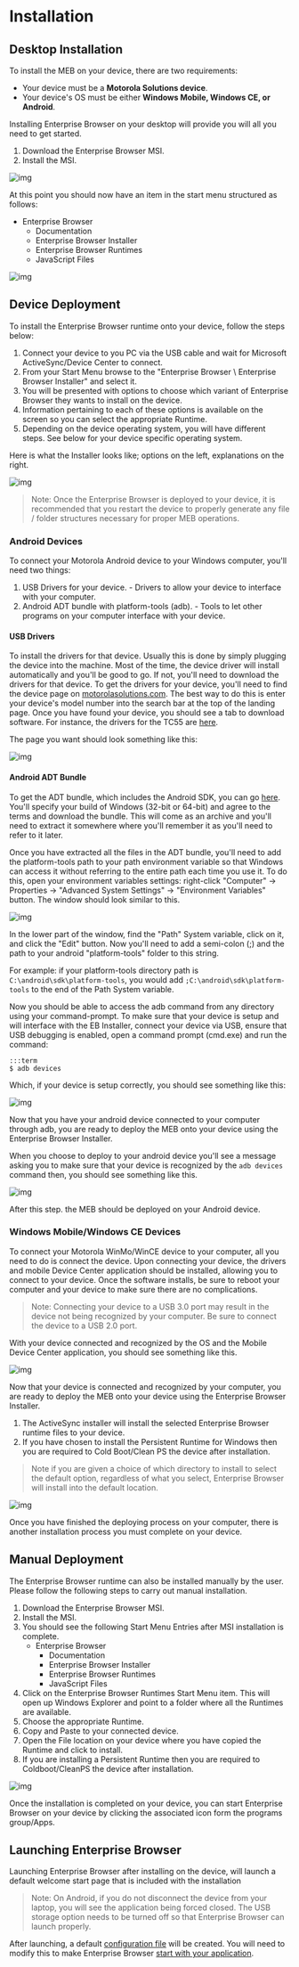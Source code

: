 # Installation
## Desktop Installation
To install the MEB on your device, there are two requirements:

* Your device must be a **Motorola Solutions device**.
* Your device's OS must be either **Windows Mobile, Windows CE, or Android**.

Installing Enterprise Browser on your desktop will provide you will all you need to get started.

1. Download the Enterprise Browser MSI.
2. Install the MSI.

![img](images/getting-started/setup/setup-msi-install.png)

At this point you should now have an item in the start menu structured as follows:

* Enterprise Browser
	* Documentation
	* Enterprise Browser Installer
	* Enterprise Browser Runtimes
	* JavaScript Files

![img](images/getting-started/setup/setup-start-menu-items.png)

## Device Deployment
To install the Enterprise Browser runtime onto your device, follow the steps below:

1. Connect your device to you PC via the USB cable and wait for Microsoft ActiveSync/Device Center to connect.
2. From your Start Menu browse to the "Enterprise Browser \ Enterprise Browser Installer" and select it.
3. You will be presented with options to choose which variant of Enterprise Browser they wants to install on the device.
4. Information pertaining to each of these options is available on the screen so you can select the appropriate Runtime.
5. Depending on the device operating system, you will have different steps. See below for your device specific operating system.

Here is what the Installer looks like; options on the left, explanations on the right.

![img](images/getting-started/setup/setup-eb-installer-platform-select.png)

> Note: Once the Enterprise Browser is deployed to your device, it is recommended that you restart the device to properly generate any file / folder structures necessary for proper MEB operations.

### Android Devices
To connect your Motorola Android device to your Windows computer, you'll need two things:

1. USB Drivers for your device. - Drivers to allow your device to interface with your computer.
2. Android ADT bundle with platform-tools (adb). - Tools to let other programs on your computer interface with your device.

#### USB Drivers
To install the drivers for that device. Usually this is done by simply plugging the device into the machine. Most of the time, the device driver will install automatically and you'll be good to go. If not, you'll need to download the drivers for that device. To get the drivers for your device, you'll need to find the device page on [motorolasolutions.com](http://www.motorolasolutions.com/). The best way to do this is enter your device's model number into the search bar at the top of the landing page. Once you have found your device, you should see a tab to download software. For instance, the drivers for the TC55 are [here](http://goo.gl/mjrqMM).

The page you want should look something like this:

![img](images/getting-started/setup/setup-device-drivers-download.png)

#### Android ADT Bundle
To get the ADT bundle, which includes the Android SDK, you can go [here](http://developer.android.com/sdk/index.html). You'll specify your build of Windows (32-bit or 64-bit) and agree to the terms and download the bundle. This will come as an archive and you'll need to extract it somewhere where you'll remember it as you'll need to refer to it later.

Once you have extracted all the files in the ADT bundle, you'll need to add the platform-tools path to your path environment variable so that Windows can access it without referring to the entire path each time you use it. To do this, open your environment variables settings: right-click "Computer" -> Properties -> "Advanced System Settings" -> "Environment Variables" button. The window should look similar to this.

![img](images/getting-started/setup/setup-environment-variables-window.png)

In the lower part of the window, find the "Path" System variable, click on it, and click the "Edit" button. Now you'll need to add a semi-colon (;) and the path to your android "platform-tools" folder to this string.

For example:
if your platform-tools directory path is `C:\android\sdk\platform-tools`, you would add `;C:\android\sdk\platform-tools` to the end of the Path System variable.

Now you should be able to access the adb command from any directory using your command-prompt. To make sure that your device is setup and will interface with the EB Installer, connect your device via USB, ensure that USB debugging is enabled, open a command prompt (cmd.exe) and run the command:

	:::term
	$ adb devices

Which, if your device is setup correctly, you should see something like this:

![img](images/getting-started/setup/setup-adb-devices-output.png)

Now that you have your android device connected to your computer through adb, you are ready to deploy the MEB onto your device using the Enterprise Browser Installer.

When you choose to deploy to your android device you'll see a message asking you to make sure that your device is recognized by the `adb devices` command then, you should see something like this.

![img](images/getting-started/setup/setup-deploying-android.png)

After this step. the MEB should be deployed on your Android device.

### Windows Mobile/Windows CE Devices
To connect your Motorola WinMo/WinCE device to your computer, all you need to do is connect the device. Upon connecting your device, the drivers and mobile Device Center application should be installed, allowing you to connect to your device. Once the software installs, be sure to reboot your computer and your device to make sure there are no complications.

> Note: Connecting your device to a USB 3.0 port may result in the device not being recognized by your computer. Be sure to connect the device to a USB 2.0 port.

With your device connected and recognized by the OS and the Mobile Device Center application, you should see something like this.

![img](images/getting-started/setup/setup-mobile-device-center-connected.png)

Now that your device is connected and recognized by your computer, you are ready to deploy the MEB onto your device using the Enterprise Browser Installer.

1. The ActiveSync installer will install the selected Enterprise Browser runtime files to your device. 
2. If you have chosen to install the Persistent Runtime for Windows then you are required to Cold Boot/Clean PS the device after installation.

> Note if you are given a choice of which directory to install to select the default option, regardless of what you select, Enterprise Browser will install into the default location.

![img](images/getting-started/setup/setup-deploying-winmo.png)

Once you have finished the deploying process on your computer, there is another installation process you must complete on your device.

## Manual Deployment
The Enterprise Browser runtime can also be installed manually by the user. Please follow the following steps to carry out manual installation.

1. Download the Enterprise Browser MSI.
2. Install the MSI. 
3. You should see the following Start Menu Entries after MSI installation is complete.
	* Enterprise Browser
		* Documentation
		* Enterprise Browser Installer
		* Enterprise Browser Runtimes
		* JavaScript Files
4. Click on the Enterprise Browser Runtimes Start Menu item. This will open up Windows Explorer and point to a folder where all the Runtimes are available.
5. Choose the appropriate Runtime.
6. Copy and Paste to your connected device.
7. Open the File location on your device where you have copied the Runtime and click to install.
8. If you are installing a Persistent Runtime then you are required to Coldboot/CleanPS the device after installation.

![img](images/getting-started/setup/setup-enterprise-browswer-runtimes.png)

Once the installation is completed on your device, you can start Enterprise Browser on your device by clicking the associated icon form the programs group/Apps.

## Launching Enterprise Browser
Launching Enterprise Browser after installing on the device, will launch a default welcome start page that is included with the installation

>Note: On Android, if you do not disconnect the device from your laptop, you will see the application being forced closed. The USB storage option needs to be turned off so that Enterprise Browser can launch properly.

After launching, a default [configuration file](../guide/configreference) will be created. You will need to modify this to make Enterprise Browser [start with your application](../guide/launching).